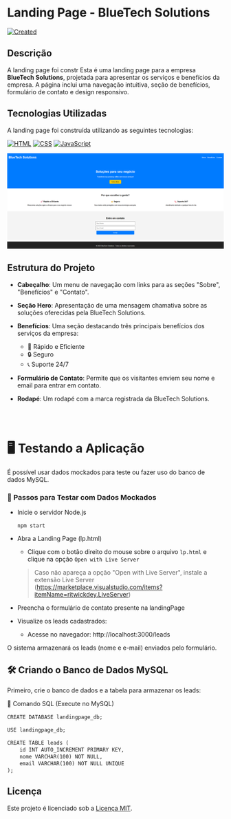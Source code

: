 # Landing Page - BlueTech Solutions

[![Created](https://img.shields.io/badge/Data-29%2F01%2F2025-green)](https://www.timeanddate.com/date/)


## Descrição

A landing page foi constr
Esta é uma landing page para a empresa **BlueTech Solutions**, projetada para apresentar os serviços e benefícios da empresa. A página inclui uma navegação intuitiva, seção de benefícios, formulário de contato e design responsivo.

## Tecnologias Utilizadas

A landing page foi construída utilizando as seguintes tecnologias:

[![HTML](https://img.shields.io/badge/HTML-5-orange)](https://developer.mozilla.org/en-US/docs/Web/HTML) [![CSS](https://img.shields.io/badge/CSS-3-blue)](https://developer.mozilla.org/en-US/docs/Web/CSS) [![JavaScript](https://img.shields.io/badge/JavaScript-ES6-yellow)](https://developer.mozilla.org/en-US/docs/Web/JavaScript)  

![Preview da Landing Page](assets/landing-page-preview.png)


## Estrutura do Projeto

- **Cabeçalho**: Um menu de navegação com links para as seções "Sobre", "Benefícios" e "Contato".
- **Seção Hero**: Apresentação de uma mensagem chamativa sobre as soluções oferecidas pela BlueTech Solutions.
- **Benefícios**: Uma seção destacando três principais benefícios dos serviços da empresa:
    - 🚀 Rápido e Eficiente
    - 🔒 Seguro
    - 📞 Suporte 24/7
- **Formulário de Contato**: Permite que os visitantes enviem seu nome e email para entrar em contato.
- **Rodapé**: Um rodapé com a marca registrada da BlueTech Solutions.

   <br><br>

# 🖥️ Testando a Aplicação

É possível usar dados mockados para teste ou fazer uso do banco de dados MySQL. 



### 📌 Passos para Testar com Dados Mockados

- Inicie o servidor Node.js
  ```
  npm start
  ```

- Abra a Landing Page (lp.html) 
  - Clique com o botão direito do mouse sobre o arquivo `lp.html` e clique na opção ```Open with Live Server```


  >Caso não apareça a opção "Open with Live Server", instale a extensão Live Server (https://marketplace.visualstudio.com/items?itemName=ritwickdey.LiveServer)
  
  
- Preencha o formulário de contato presente na landingPage

- Visualize os leads cadastrados:

  - Acesse no navegador: http://localhost:3000/leads

O sistema armazenará os leads (nome e e-mail) enviados pelo formulário.

## 🛠️ Criando o Banco de Dados MySQL

Primeiro, crie o banco de dados e a tabela para armazenar os leads:

📌 Comando SQL (Execute no MySQL)

```
CREATE DATABASE landingpage_db;

```


```
USE landingpage_db;
```

```
CREATE TABLE leads (
    id INT AUTO_INCREMENT PRIMARY KEY,
    nome VARCHAR(100) NOT NULL,
    email VARCHAR(100) NOT NULL UNIQUE
);
```

## Licença

Este projeto é licenciado sob a [Licença MIT](LICENSE).


